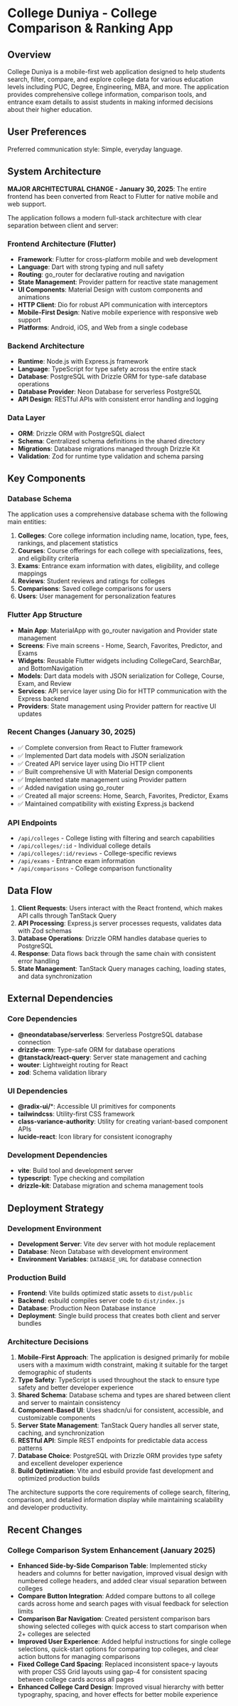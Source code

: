 # College Duniya - College Comparison & Ranking App

## Overview

College Duniya is a mobile-first web application designed to help students search, filter, compare, and explore college data for various education levels including PUC, Degree, Engineering, MBA, and more. The application provides comprehensive college information, comparison tools, and entrance exam details to assist students in making informed decisions about their higher education.

## User Preferences

Preferred communication style: Simple, everyday language.

## System Architecture

**MAJOR ARCHITECTURAL CHANGE - January 30, 2025**: The entire frontend has been converted from React to Flutter for native mobile and web support.

The application follows a modern full-stack architecture with clear separation between client and server:

### Frontend Architecture (Flutter)
- **Framework**: Flutter for cross-platform mobile and web development
- **Language**: Dart with strong typing and null safety
- **Routing**: go_router for declarative routing and navigation
- **State Management**: Provider pattern for reactive state management
- **UI Components**: Material Design with custom components and animations
- **HTTP Client**: Dio for robust API communication with interceptors
- **Mobile-First Design**: Native mobile experience with responsive web support
- **Platforms**: Android, iOS, and Web from a single codebase

### Backend Architecture
- **Runtime**: Node.js with Express.js framework
- **Language**: TypeScript for type safety across the entire stack
- **Database**: PostgreSQL with Drizzle ORM for type-safe database operations
- **Database Provider**: Neon Database for serverless PostgreSQL
- **API Design**: RESTful APIs with consistent error handling and logging

### Data Layer
- **ORM**: Drizzle ORM with PostgreSQL dialect
- **Schema**: Centralized schema definitions in the shared directory
- **Migrations**: Database migrations managed through Drizzle Kit
- **Validation**: Zod for runtime type validation and schema parsing

## Key Components

### Database Schema
The application uses a comprehensive database schema with the following main entities:

1. **Colleges**: Core college information including name, location, type, fees, rankings, and placement statistics
2. **Courses**: Course offerings for each college with specializations, fees, and eligibility criteria
3. **Exams**: Entrance exam information with dates, eligibility, and college mappings
4. **Reviews**: Student reviews and ratings for colleges
5. **Comparisons**: Saved college comparisons for users
6. **Users**: User management for personalization features

### Flutter App Structure
- **Main App**: MaterialApp with go_router navigation and Provider state management
- **Screens**: Five main screens - Home, Search, Favorites, Predictor, and Exams
- **Widgets**: Reusable Flutter widgets including CollegeCard, SearchBar, and BottomNavigation
- **Models**: Dart data models with JSON serialization for College, Course, Exam, and Review
- **Services**: API service layer using Dio for HTTP communication with the Express backend
- **Providers**: State management using Provider pattern for reactive UI updates

### Recent Changes (January 30, 2025)
- ✅ Complete conversion from React to Flutter framework
- ✅ Implemented Dart data models with JSON serialization
- ✅ Created API service layer using Dio HTTP client
- ✅ Built comprehensive UI with Material Design components
- ✅ Implemented state management using Provider pattern
- ✅ Added navigation using go_router
- ✅ Created all major screens: Home, Search, Favorites, Predictor, Exams
- ✅ Maintained compatibility with existing Express.js backend

### API Endpoints
- `/api/colleges` - College listing with filtering and search capabilities
- `/api/colleges/:id` - Individual college details
- `/api/colleges/:id/reviews` - College-specific reviews
- `/api/exams` - Entrance exam information
- `/api/comparisons` - College comparison functionality

## Data Flow

1. **Client Requests**: Users interact with the React frontend, which makes API calls through TanStack Query
2. **API Processing**: Express.js server processes requests, validates data with Zod schemas
3. **Database Operations**: Drizzle ORM handles database queries to PostgreSQL
4. **Response**: Data flows back through the same chain with consistent error handling
5. **State Management**: TanStack Query manages caching, loading states, and data synchronization

## External Dependencies

### Core Dependencies
- **@neondatabase/serverless**: Serverless PostgreSQL database connection
- **drizzle-orm**: Type-safe ORM for database operations
- **@tanstack/react-query**: Server state management and caching
- **wouter**: Lightweight routing for React
- **zod**: Schema validation library

### UI Dependencies
- **@radix-ui/***: Accessible UI primitives for components
- **tailwindcss**: Utility-first CSS framework
- **class-variance-authority**: Utility for creating variant-based component APIs
- **lucide-react**: Icon library for consistent iconography

### Development Dependencies
- **vite**: Build tool and development server
- **typescript**: Type checking and compilation
- **drizzle-kit**: Database migration and schema management tools

## Deployment Strategy

### Development Environment
- **Development Server**: Vite dev server with hot module replacement
- **Database**: Neon Database with development environment
- **Environment Variables**: `DATABASE_URL` for database connection

### Production Build
- **Frontend**: Vite builds optimized static assets to `dist/public`
- **Backend**: esbuild compiles server code to `dist/index.js`
- **Database**: Production Neon Database instance
- **Deployment**: Single build process that creates both client and server bundles

### Architecture Decisions

1. **Mobile-First Approach**: The application is designed primarily for mobile users with a maximum width constraint, making it suitable for the target demographic of students
2. **Type Safety**: TypeScript is used throughout the stack to ensure type safety and better developer experience
3. **Shared Schema**: Database schema and types are shared between client and server to maintain consistency
4. **Component-Based UI**: Uses shadcn/ui for consistent, accessible, and customizable components
5. **Server State Management**: TanStack Query handles all server state, caching, and synchronization
6. **RESTful API**: Simple REST endpoints for predictable data access patterns
7. **Database Choice**: PostgreSQL with Drizzle ORM provides type safety and excellent developer experience
8. **Build Optimization**: Vite and esbuild provide fast development and optimized production builds

The architecture supports the core requirements of college search, filtering, comparison, and detailed information display while maintaining scalability and developer productivity.

## Recent Changes

### College Comparison System Enhancement (January 2025)
- **Enhanced Side-by-Side Comparison Table**: Implemented sticky headers and columns for better navigation, improved visual design with numbered college headers, and added clear visual separation between colleges
- **Compare Button Integration**: Added compare buttons to all college cards across home and search pages with visual feedback for selection limits
- **Comparison Bar Navigation**: Created persistent comparison bars showing selected colleges with quick access to start comparison when 2+ colleges are selected
- **Improved User Experience**: Added helpful instructions for single college selections, quick-start options for comparing top colleges, and clear action buttons for managing comparisons
- **Fixed College Card Spacing**: Replaced inconsistent space-y layouts with proper CSS Grid layouts using gap-4 for consistent spacing between college cards across all pages
- **Enhanced College Card Design**: Improved visual hierarchy with better typography, spacing, and hover effects for better mobile experience